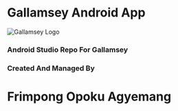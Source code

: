 # Gallamsey Android App
![Gallamsey Logo](https://raw.githubusercontent.com/Biibisoft/Gallamsey-for-android/master/Gallamsey_logo%20(1).png?token=AGNWNN4QTYZ4W5PIYETQPFS7ARB34)

### Android Studio Repo For Gallamsey
### Created And Managed By 
# Frimpong Opoku Agyemang
